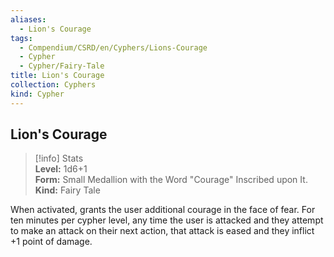 ```yaml
---
aliases:
  - Lion's Courage
tags:
  - Compendium/CSRD/en/Cyphers/Lions-Courage
  - Cypher
  - Cypher/Fairy-Tale
title: Lion's Courage
collection: Cyphers
kind: Cypher
---
```

## Lion's Courage  
>[!info] Stats  
> **Level:** 1d6+1  
> **Form:** Small Medallion with the Word "Courage" Inscribed upon It.  
> **Kind:** Fairy Tale
  
When activated, grants the user additional courage in the face of fear. For ten minutes per cypher level, any time the user is attacked and they attempt to make an attack on their next action, that attack is eased and they inflict +1 point of damage.
